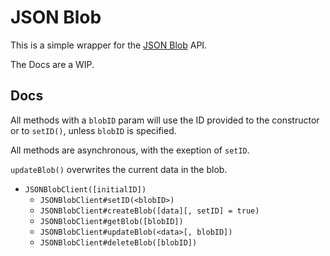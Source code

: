 # JSON Blob

This is a simple wrapper for the [JSON Blob](https://jsonblob.com) API.

The Docs are a WIP.

## Docs

All methods with a `blobID` param will use the ID provided to the constructor or to `setID()`, unless `blobID` is specified.

All methods are asynchronous, with the exeption of `setID`.

`updateBlob()` overwrites the current data in the blob.

- `JSONBlobClient([initialID])`
  - `JSONBlobClient#setID(<blobID>)`
  - `JSONBlobClient#createBlob([data][, setID] = true)`
  - `JSONBlobClient#getBlob([blobID])`
  - `JSONBlobClient#updateBlob(<data>[, blobID])`
  - `JSONBlobClient#deleteBlob([blobID])`
